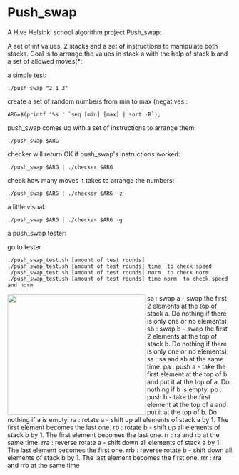 # Push_swap

A Hive Helsinki school algorithm project Push_swap:

A set of int values, 2 stacks and a set of
instructions to manipulate both stacks.
Goal is to arrange the values in stack a with the help of stack b and a set of allowed moves(*:



a simple test:

	./push_swap "2 1 3" 


create a set of random numbers from min to max (negatives :

	ARG=$(printf '%s ' `seq [min] [max] | sort -R`);

push_swap comes up with a set of instructions to arrange them:

	./push_swap $ARG

checker will return OK if push_swap's instructions worked:
	
	./push_swap $ARG | ./checker $ARG

check how many moves it takes to arrange the numbers:

	./push_swap $ARG | ./checker $ARG -z

a little visual:

	./push_swap $ARG | ./checker $ARG -g

a push_swap tester:

go to tester

	./push_swap_test.sh [amount of test rounds]
	./push_swap_test.sh [amount of test rounds] time  to check speed
	./push_swap_test.sh [amount of test rounds] norm  to check norm
	./push_swap_test.sh [amount of test rounds] time norm  to check speed and norm

<img align="left" width="310" height="270" SRC="pics/w3d1.png">

sa : swap a - swap the first 2 elements at the top of stack a. Do nothing if there
is only one or no elements).
sb : swap b - swap the first 2 elements at the top of stack b. Do nothing if there
is only one or no elements).
ss : sa and sb at the same time.
pa : push a - take the first element at the top of b and put it at the top of a. Do
nothing if b is empty.
pb : push b - take the first element at the top of a and put it at the top of b. Do
nothing if a is empty.
ra : rotate a - shift up all elements of stack a by 1. The first element becomes
the last one.
rb : rotate b - shift up all elements of stack b by 1. The first element becomes
the last one.
rr : ra and rb at the same time.
rra : reverse rotate a - shift down all elements of stack a by 1. The last element
becomes the first one.
rrb : reverse rotate b - shift down all elements of stack b by 1. The last element
becomes the first one.
rrr : rra and rrb at the same time
